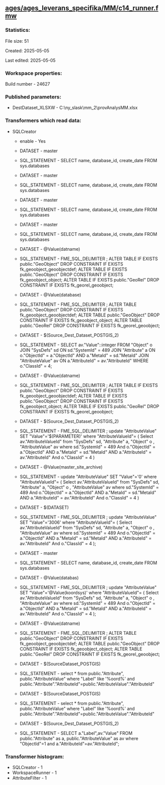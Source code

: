 ﻿## [ages/ages_leverans_specifika/MM/c14_runner.fmw](https://github.com/kicki58/kix_working_dir/blob/master/ages/ages_leverans_specifika/MM/c14_runner.fmw)

### Statistics:
File size: 51

Created: 2025-05-05

Last edited: 2025-05-05


### Workspace properties:
Build number    - 24627

### Published parameters:
*  DestDataset_XLSXW    -   C:\ny_slask\mm_2\provAnalysMM.xlsx



### Transformers which read data:
*  SQLCreator
    * enable    -   Yes
    * DATASET    -   master
    * SQL_STATEMENT    -   SELECT name, database_id, create_date FROM sys.databases
    * DATASET    -   master
    * SQL_STATEMENT    -   SELECT name, database_id, create_date FROM sys.databases
    * DATASET    -   master
    * SQL_STATEMENT    -   SELECT name, database_id, create_date FROM sys.databases
    * DATASET    -   master
    * SQL_STATEMENT    -   SELECT name, database_id, create_date FROM sys.databases
    * DATASET    -   @Value(datname)
    * SQL_STATEMENT    -   FME_SQL_DELIMITER ;
ALTER TABLE IF EXISTS public."GeoObject" DROP CONSTRAINT IF EXISTS fk_geoobject_geoobjectdef;
ALTER TABLE IF EXISTS public."GeoObject" DROP CONSTRAINT IF EXISTS fk_geoobject_object;
ALTER TABLE IF EXISTS public."GeoRel" DROP CONSTRAINT IF EXISTS fk_georel_geoobject;
    * DATASET    -   @Value(database)
    * SQL_STATEMENT    -   FME_SQL_DELIMITER ;
ALTER TABLE  public."GeoObject" DROP CONSTRAINT IF EXISTS fk_geoobject_geoobjectdef;
ALTER TABLE  public."GeoObject" DROP CONSTRAINT IF EXISTS fk_geoobject_object;
ALTER TABLE  public."GeoRel" DROP CONSTRAINT IF EXISTS fk_georel_geoobject;

    * DATASET    -   $(Source_Dest_Dataset_POSTGIS_2)
    * SQL_STATEMENT    -   SELECT av."Value"::integer FROM "Object" o JOIN "SysDefs" sd ON sd."SystemId" = 489
    JOIN "Attribute" a ON o."ObjectId" = a."ObjectId" AND a."MetaId" = sd."MetaId"
    JOIN "AttributeValue" av ON a."AttributeId" = av."AttributeId" WHERE o."ClassId" = 4;
    * DATASET    -   @Value(datname)
    * SQL_STATEMENT    -   FME_SQL_DELIMITER ;
ALTER TABLE IF EXISTS public."GeoObject" DROP CONSTRAINT IF EXISTS fk_geoobject_geoobjectdef;
ALTER TABLE IF EXISTS public."GeoObject" DROP CONSTRAINT IF EXISTS fk_geoobject_object;
ALTER TABLE IF EXISTS public."GeoRel" DROP CONSTRAINT IF EXISTS fk_georel_geoobject;
    * DATASET    -   $(Source_Dest_Dataset_POSTGIS_2)
    * SQL_STATEMENT    -   FME_SQL_DELIMITER ;
update  "AttributeValue"  SET "Value"='$(PARAMETER)' 
where "AttributeValueId"= (
Select av."AttributeValueId" 
from  "SysDefs" sd,  "Attribute" a, "Object" o , "AttributeValue" av
where
	sd."SystemId" = 489 
    And  o."ObjectId" = a."ObjectId" 
	AND a."MetaId" = sd."MetaId"
    AND  a."AttributeId" = av."AttributeId" 
	And o."ClassId" = 4 )
    * DATASET    -   @Value(master_site_archive)
    * SQL_STATEMENT    -   update  "AttributeValue"  SET "Value"='0' 
where "AttributeValueId"= (
Select av."AttributeValueId" 
from  "SysDefs" sd,  "Attribute" a, "Object" o , "AttributeValue" av
where
	sd."SystemId" = 489 
    And  o."ObjectId" = a."ObjectId" 
	AND a."MetaId" = sd."MetaId"
    AND  a."AttributeId" = av."AttributeId" 
	And o."ClassId" = 4 )
    * DATASET    -   $(DATASET)
    * SQL_STATEMENT    -   FME_SQL_DELIMITER ;
update  "AttributeValue"  SET "Value"='3006' 
where "AttributeValueId"= (
Select av."AttributeValueId" 
from  "SysDefs" sd,  "Attribute" a, "Object" o , "AttributeValue" av
where
	sd."SystemId" = 489 
    And  o."ObjectId" = a."ObjectId" 
	AND a."MetaId" = sd."MetaId"
    AND  a."AttributeId" = av."AttributeId" 
	And o."ClassId" = 4 );
    * DATASET    -   master
    * SQL_STATEMENT    -   SELECT name, database_id, create_date FROM sys.databases
    * DATASET    -   @Value(databas)
    * SQL_STATEMENT    -   FME_SQL_DELIMITER ;
update  "AttributeValue"  SET "Value"='@Value(koordsys)' 
where "AttributeValueId"= (
Select av."AttributeValueId" 
from  "SysDefs" sd,  "Attribute" a, "Object" o , "AttributeValue" av
where
	sd."SystemId" = 489 
    And  o."ObjectId" = a."ObjectId" 
	AND a."MetaId" = sd."MetaId"
    AND  a."AttributeId" = av."AttributeId" 
	And o."ClassId" = 4 );
    * DATASET    -   @Value(datname)
    * SQL_STATEMENT    -   FME_SQL_DELIMITER ;
ALTER TABLE  public."GeoObject" DROP CONSTRAINT IF EXISTS fk_geoobject_geoobjectdef;
ALTER TABLE  public."GeoObject" DROP CONSTRAINT IF EXISTS fk_geoobject_object;
ALTER TABLE  public."GeoRel" DROP CONSTRAINT IF EXISTS fk_georel_geoobject;

    * DATASET    -   $(SourceDataset_POSTGIS)
    * SQL_STATEMENT    -   select * from 
public."Attribute", public."AttributeValue"
where "Label" like '%oord%' and public."Attribute"."AttributeId"=public."AttributeValue"."AttributeId"
    * DATASET    -   $(SourceDataset_POSTGIS)
    * SQL_STATEMENT    -   select * from 
public."Attribute", public."AttributeValue"
where "Label" like '%oord%' and public."Attribute"."AttributeId"=public."AttributeValue"."AttributeId"
    * DATASET    -   $(Source_Dest_Dataset_POSTGIS_2)
    * SQL_STATEMENT    -   SELECT  a."Label",av."Value"
FROM public."Attribute" as a, public."AttributeValue" as av 
where "ObjectId"=1 and a."AttributeId"=av."AttributeId";



### Transformer histogram:
*  SQLCreator    -   1
*  WorkspaceRunner    -   1
*  AttributeFilter    -   1

